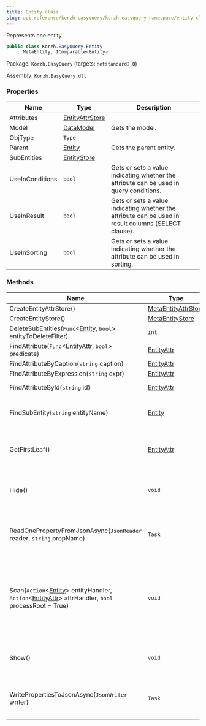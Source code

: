 ```yaml
---
title: Entity class
slug: api-reference/korzh-easyquery/korzh-easyquery-namespace/entity-class
---
```

Represents one entity
```csharp
public class Korzh.EasyQuery.Entity
    : MetaEntity, IComparable<Entity>

```
Package: `Korzh.EasyQuery` (targets: `netstandard2.0`)

Assembly: `Korzh.EasyQuery.dll`

### Properties

| Name | Type | Description | 
| --- | --- | --- | 
| Attributes | [EntityAttrStore](api-reference/korzh-easyquery/korzh-easyquery-namespace/entityattrstore-class) |  | 
| Model | [DataModel](api-reference/korzh-easyquery/korzh-easyquery-namespace/datamodel-class) | Gets the model. | 
| ObjType | `Type` |  | 
| Parent | [Entity](api-reference/korzh-easyquery/korzh-easyquery-namespace/entity-class) | Gets the parent entity. | 
| SubEntities | [EntityStore](api-reference/korzh-easyquery/korzh-easyquery-namespace/entitystore-class) |  | 
| UseInConditions | `bool` | Gets or sets a value indicating whether the attribute can be used in query conditions. | 
| UseInResult | `bool` | Gets or sets a value indicating whether the attribute can be used in result columns (SELECT clause). | 
| UseInSorting | `bool` | Gets or sets a value indicating whether the attribute can be used in sorting. | 


### Methods

| Name | Type | Description | 
| --- | --- | --- | 
| CreateEntityAttrStore() | [MetaEntityAttrStore](api-reference/easydata-core/easydata-namespace/metaentityattrstore-class) |  | 
| CreateEntityStore() | [MetaEntityStore](api-reference/easydata-core/easydata-namespace/metaentitystore-class) |  | 
| DeleteSubEntities(`Func`&lt;[Entity](api-reference/korzh-easyquery/korzh-easyquery-namespace/entity-class), `bool`&gt; entityToDeleteFilter) | `int` | Deletes the sub-entities. | 
| FindAttribute(`Func`&lt;[EntityAttr](api-reference/korzh-easyquery/korzh-easyquery-namespace/entityattr-class), `bool`&gt; predicate) | [EntityAttr](api-reference/korzh-easyquery/korzh-easyquery-namespace/entityattr-class) |  | 
| FindAttributeByCaption(`string` caption) | [EntityAttr](api-reference/korzh-easyquery/korzh-easyquery-namespace/entityattr-class) |  | 
| FindAttributeByExpression(`string` expr) | [EntityAttr](api-reference/korzh-easyquery/korzh-easyquery-namespace/entityattr-class) |  | 
| FindAttributeById(`string` id) | [EntityAttr](api-reference/korzh-easyquery/korzh-easyquery-namespace/entityattr-class) | Finds the attribute by its ID. | 
| FindSubEntity(`string` entityName) | [Entity](api-reference/korzh-easyquery/korzh-easyquery-namespace/entity-class) | Finds a sub-entity in current entity by its name. | 
| GetFirstLeaf() | [EntityAttr](api-reference/korzh-easyquery/korzh-easyquery-namespace/entityattr-class) | Gets the first attribute in all attributes and sub-entities of the current entity. | 
| Hide() | `void` | Hides this entity (turns off UseInConditions, UseInResult and UseInSorting) | 
| ReadOnePropertyFromJsonAsync(`JsonReader` reader, `string` propName) | `Task` | Reads one entity property from JSON (asynchronous way) or skips unused. | 
| Scan(`Action`&lt;[Entity](api-reference/korzh-easyquery/korzh-easyquery-namespace/entity-class)&gt; entityHandler, `Action`&lt;[EntityAttr](api-reference/korzh-easyquery/korzh-easyquery-namespace/entityattr-class)&gt; attrHandler, `bool` processRoot = True) | `void` | Scans all child entities and attributes (including this one one) calls entityHandler and attrHanlder delegates (correspondingly) for each of them | 
| Show() | `void` | Shows this entity (turns on UseInConditions, UseInResult and UseInSorting) | 
| WritePropertiesToJsonAsync(`JsonWriter` writer) | `Task` | Writes entity's properties to JSON (asynchronous way). |